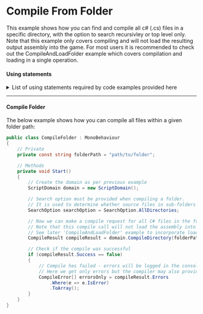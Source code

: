 # Compile From Folder
This example shows how you can find and compile all c# (.cs) files in a specific directory, with the option to search recursivley or top level only. 
Note that this example only covers compiling and will not load the resulting output assembly into the game. For most users it is recommended to check out the CompileAndLoadFolder example which covers compilation and loading in a single operation.

#### Using statements
<details>
  <summary>List of using statements required by code examples provided here</summary>

```cs
using RoslynCSharp;
using System.IO;
using System.Linq;
using UnityEngine;
```
</details>

---

#### Compile Folder
The below example shows how you can compile all files within a given folder path:
```cs
public class CompileFolder : MonoBehaviour
{
    // Private
    private const string folderPath = "path/to/folder";

    // Methods
    private void Start()
    {
        // Create the domain as per previous example
        ScriptDomain domain = new ScriptDomain();

        // Search option must be provided when compiling a folder.
        // It is used to determine whether source files in sub-folders should also be included
        SearchOption searchOption = SearchOption.AllDirectories;

        // Now we can make a compile request for all C# files in the folder.
        // Note that this compile call will not load the assembly into the game. 
        // See later 'CompileAndLoadFolder' example to incorporate loading the compiled assembly in a single call.
        CompileResult compileResult = domain.CompileDirectory(folderPath, searchOption);

        // Check if the compile was successful
        if (compileResult.Success == false)
        {
            // Compile has failed - errors will be logged in the console by default, but can also be accessed from the result
            // Here we get only errors but the compiler may also provide warnings and messages.
            CompileError[] errorsOnly = compileResult.Errors
                .Where(e => e.IsError)
                .ToArray();
        }
    }
}
```
